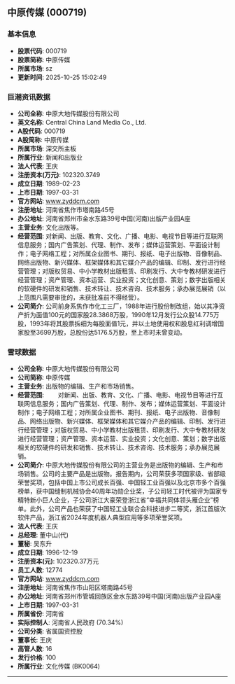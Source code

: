 ## 中原传媒 (000719)

### 基本信息

- **股票代码**: 000719
- **股票简称**: 中原传媒
- **所属市场**: sz
- **更新时间**: 2025-10-25 15:02:49

### 巨潮资讯数据

- **公司全称**: 中原大地传媒股份有限公司
- **英文名称**: Central China Land Media Co., Ltd.
- **A股代码**: 000719
- **A股简称**: 中原传媒
- **所属市场**: 深交所主板
- **所属行业**: 新闻和出版业
- **法人代表**: 王庆
- **注册资本(万元)**: 102320.3749
- **成立日期**: 1989-02-23
- **上市日期**: 1997-03-31
- **官方网站**: www.zyddcm.com
- **注册地址**: 河南省焦作市塔南路45号
- **办公地址**: 河南省郑州市金水东路39号中国(河南)出版产业园A座
- **主营业务**: 文化出版等。
- **经营范围**: 对新闻、出版、教育、文化、广播、电影、电视节目等进行互联网信息服务；国内广告策划、代理、制作、发布；媒体运营策划、平面设计制作；电子网络工程；对所属企业图书、期刊、报纸、电子出版物、音像制品、网络出版物、新兴媒体、框架媒体和其它媒介产品的编辑、印制、发行进行经营管理；对版权贸易、中小学教材出版租赁、印刷发行、大中专教材研发进行经营管理；资产管理、资本运营、实业投资；文化创意、策划；数字出版相关的软硬件的研发和销售、技术转让、技术咨询、技术服务；承办展览展销（以上范围凡需要审批的，未获批准前不得经营）。
- **公司简介**: 公司前身系焦作市化工三厂，1988年进行股份制改组，始以其净资产折为面值100元的国家股28.3868万股，1990年12月发行公众股14.775万股，1993年将其股票拆细为每股面值1元，并以土地使用权和股息红利调增国家股至3699万股，总股份达5176.5万股，至上市时未曾变动。

### 雪球数据

- **公司全称**: 中原大地传媒股份有限公司
- **公司简称**: 中原传媒
- **主营业务**: 出版物的编辑、生产和市场销售。
- **经营范围**: 　　对新闻、出版、教育、文化、广播、电影、电视节目等进行互联网信息服务；国内广告策划、代理、制作、发布；媒体运营策划、平面设计制作；电子网络工程；对所属企业图书、期刊、报纸、电子出版物、音像制品、网络出版物、新兴媒体、框架媒体和其它媒介产品的编辑、印制、发行进行经营管理；对版权贸易、中小学教材出版租赁、印刷发行、大中专教材研发进行经营管理；资产管理、资本运营、实业投资；文化创意、策划；数字出版相关的软硬件的研发和销售、技术转让、技术咨询、技术服务；承办展览展销。
- **公司简介**: 中原大地传媒股份有限公司的主营业务是出版物的编辑、生产和市场销售。公司的主要产品是出版物。报告期内，公司荣获多项国家级、省部级荣誉奖项，包括中国上市公司成长百强、中国轻工业百强以及北京市多个百强榜单，获中国缝制机械协会40周年功勋企业奖，子公司轻工时代被评为国家专精特新小巨人企业，子公司浙江大豪荣登浙江省“幸福共同体领头雁企业”榜单。此外，公司产品也荣获了中国轻工业联合会科技进步二等奖，浙江首版次软件产品，浙江省2024年度机器人典型应用等多项荣誉奖项。
- **法人代表**: 王庆
- **总经理**: 董中山(代)
- **董秘**: 吴东升
- **成立日期**: 1996-12-19
- **注册资本(元)**: 102320.37万元
- **员工人数**: 12774
- **官方网站**: www.zyddcm.com
- **注册地址**: 河南省焦作市山阳区塔南路45号
- **办公地址**: 河南省郑州市管城回族区金水东路39号中国(河南)出版产业园A座
- **上市日期**: 1997-03-31
- **所属省份**: 河南省
- **实际控制人**: 河南省人民政府 (70.34%)
- **公司分类**: 省属国资控股
- **董事长**: 王庆
- **高管人数**: 16
- **发行价格**: 100
- **所属行业**: 文化传媒 (BK0064)

---